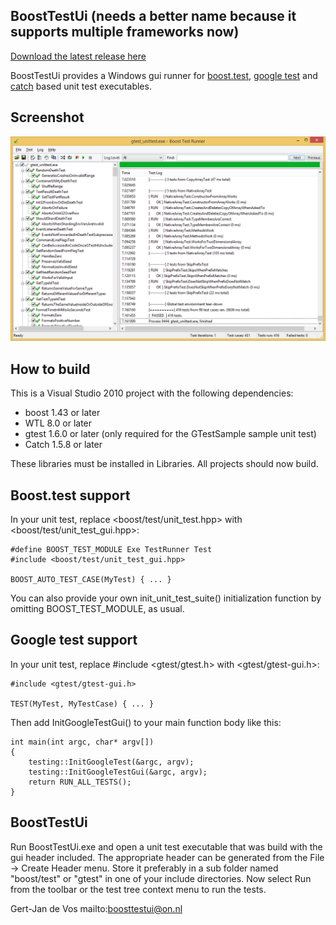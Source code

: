 BoostTestUi (needs a better name because it supports multiple frameworks now)
-----------

[Download the latest release here](https://github.com/janwilmans/BoostTestUi/releases)

BoostTestUi provides a Windows gui runner for [boost.test](http://www.boost.org/doc/libs/1_64_0/libs/test/doc/html/index.html), [google test](https://github.com/google/googletest) and [catch](https://github.com/philsquared/Catch)
based unit test executables.

Screenshot
-----------
![BoostTestUi Screenshot](art/screenshot.png "BoostTestUi Screenshot")

How to build
------------

This is a Visual Studio 2010 project with the following dependencies:
- boost 1.43 or later
- WTL 8.0 or later
- gtest 1.6.0 or later (only required for the GTestSample sample unit test)
- Catch 1.5.8 or later

These libraries must be installed in Libraries. All projects should now build.


Boost.test support
------------------

In your unit test, replace <boost/test/unit_test.hpp> with
<boost/test/unit_test_gui.hpp>:

	#define BOOST_TEST_MODULE Exe TestRunner Test
	#include <boost/test/unit_test_gui.hpp>

	BOOST_AUTO_TEST_CASE(MyTest) { ... }

You can also provide your own init_unit_test_suite() initialization function
by omitting BOOST_TEST_MODULE, as usual.


Google test support
-------------------

In your unit test, replace #include <gtest/gtest.h> with <gtest/gtest-gui.h>:

	#include <gtest/gtest-gui.h>

	TEST(MyTest, MyTestCase) { ... }

Then add InitGoogleTestGui() to your main function body like this:

	int main(int argc, char* argv[])
	{
		testing::InitGoogleTest(&argc, argv);
		testing::InitGoogleTestGui(&argc, argv);
		return RUN_ALL_TESTS();
	}


BoostTestUi
-----------

Run BoostTestUi.exe and open a unit test executable that was build with
the gui header included. The appropriate header can be generated from the
File -> Create Header menu. Store it preferably in a sub folder named
"boost/test" or "gtest" in one of your include directories. Now select
Run from the toolbar or the test tree context menu to run the tests.


Gert-Jan de Vos
mailto:boosttestui@on.nl
